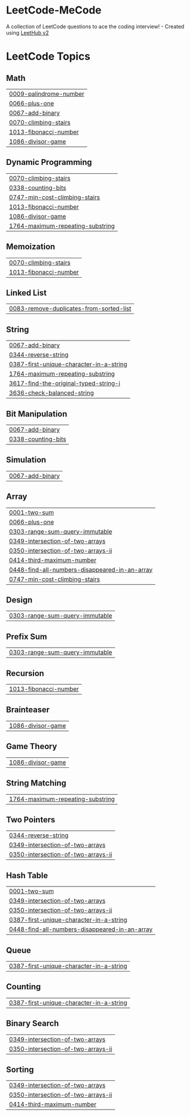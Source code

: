 # LeetCode-MeCode
A collection of LeetCode questions to ace the coding interview! - Created using [LeetHub v2](https://github.com/arunbhardwaj/LeetHub-2.0)

<!---LeetCode Topics Start-->
# LeetCode Topics
## Math
|  |
| ------- |
| [0009-palindrome-number](https://github.com/silla2807/LeetCode-MeCode/tree/master/0009-palindrome-number) |
| [0066-plus-one](https://github.com/silla2807/LeetCode-MeCode/tree/master/0066-plus-one) |
| [0067-add-binary](https://github.com/silla2807/LeetCode-MeCode/tree/master/0067-add-binary) |
| [0070-climbing-stairs](https://github.com/silla2807/LeetCode-MeCode/tree/master/0070-climbing-stairs) |
| [1013-fibonacci-number](https://github.com/silla2807/LeetCode-MeCode/tree/master/1013-fibonacci-number) |
| [1086-divisor-game](https://github.com/silla2807/LeetCode-MeCode/tree/master/1086-divisor-game) |
## Dynamic Programming
|  |
| ------- |
| [0070-climbing-stairs](https://github.com/silla2807/LeetCode-MeCode/tree/master/0070-climbing-stairs) |
| [0338-counting-bits](https://github.com/silla2807/LeetCode-MeCode/tree/master/0338-counting-bits) |
| [0747-min-cost-climbing-stairs](https://github.com/silla2807/LeetCode-MeCode/tree/master/0747-min-cost-climbing-stairs) |
| [1013-fibonacci-number](https://github.com/silla2807/LeetCode-MeCode/tree/master/1013-fibonacci-number) |
| [1086-divisor-game](https://github.com/silla2807/LeetCode-MeCode/tree/master/1086-divisor-game) |
| [1764-maximum-repeating-substring](https://github.com/silla2807/LeetCode-MeCode/tree/master/1764-maximum-repeating-substring) |
## Memoization
|  |
| ------- |
| [0070-climbing-stairs](https://github.com/silla2807/LeetCode-MeCode/tree/master/0070-climbing-stairs) |
| [1013-fibonacci-number](https://github.com/silla2807/LeetCode-MeCode/tree/master/1013-fibonacci-number) |
## Linked List
|  |
| ------- |
| [0083-remove-duplicates-from-sorted-list](https://github.com/silla2807/LeetCode-MeCode/tree/master/0083-remove-duplicates-from-sorted-list) |
## String
|  |
| ------- |
| [0067-add-binary](https://github.com/silla2807/LeetCode-MeCode/tree/master/0067-add-binary) |
| [0344-reverse-string](https://github.com/silla2807/LeetCode-MeCode/tree/master/0344-reverse-string) |
| [0387-first-unique-character-in-a-string](https://github.com/silla2807/LeetCode-MeCode/tree/master/0387-first-unique-character-in-a-string) |
| [1764-maximum-repeating-substring](https://github.com/silla2807/LeetCode-MeCode/tree/master/1764-maximum-repeating-substring) |
| [3617-find-the-original-typed-string-i](https://github.com/silla2807/LeetCode-MeCode/tree/master/3617-find-the-original-typed-string-i) |
| [3636-check-balanced-string](https://github.com/silla2807/LeetCode-MeCode/tree/master/3636-check-balanced-string) |
## Bit Manipulation
|  |
| ------- |
| [0067-add-binary](https://github.com/silla2807/LeetCode-MeCode/tree/master/0067-add-binary) |
| [0338-counting-bits](https://github.com/silla2807/LeetCode-MeCode/tree/master/0338-counting-bits) |
## Simulation
|  |
| ------- |
| [0067-add-binary](https://github.com/silla2807/LeetCode-MeCode/tree/master/0067-add-binary) |
## Array
|  |
| ------- |
| [0001-two-sum](https://github.com/silla2807/LeetCode-MeCode/tree/master/0001-two-sum) |
| [0066-plus-one](https://github.com/silla2807/LeetCode-MeCode/tree/master/0066-plus-one) |
| [0303-range-sum-query-immutable](https://github.com/silla2807/LeetCode-MeCode/tree/master/0303-range-sum-query-immutable) |
| [0349-intersection-of-two-arrays](https://github.com/silla2807/LeetCode-MeCode/tree/master/0349-intersection-of-two-arrays) |
| [0350-intersection-of-two-arrays-ii](https://github.com/silla2807/LeetCode-MeCode/tree/master/0350-intersection-of-two-arrays-ii) |
| [0414-third-maximum-number](https://github.com/silla2807/LeetCode-MeCode/tree/master/0414-third-maximum-number) |
| [0448-find-all-numbers-disappeared-in-an-array](https://github.com/silla2807/LeetCode-MeCode/tree/master/0448-find-all-numbers-disappeared-in-an-array) |
| [0747-min-cost-climbing-stairs](https://github.com/silla2807/LeetCode-MeCode/tree/master/0747-min-cost-climbing-stairs) |
## Design
|  |
| ------- |
| [0303-range-sum-query-immutable](https://github.com/silla2807/LeetCode-MeCode/tree/master/0303-range-sum-query-immutable) |
## Prefix Sum
|  |
| ------- |
| [0303-range-sum-query-immutable](https://github.com/silla2807/LeetCode-MeCode/tree/master/0303-range-sum-query-immutable) |
## Recursion
|  |
| ------- |
| [1013-fibonacci-number](https://github.com/silla2807/LeetCode-MeCode/tree/master/1013-fibonacci-number) |
## Brainteaser
|  |
| ------- |
| [1086-divisor-game](https://github.com/silla2807/LeetCode-MeCode/tree/master/1086-divisor-game) |
## Game Theory
|  |
| ------- |
| [1086-divisor-game](https://github.com/silla2807/LeetCode-MeCode/tree/master/1086-divisor-game) |
## String Matching
|  |
| ------- |
| [1764-maximum-repeating-substring](https://github.com/silla2807/LeetCode-MeCode/tree/master/1764-maximum-repeating-substring) |
## Two Pointers
|  |
| ------- |
| [0344-reverse-string](https://github.com/silla2807/LeetCode-MeCode/tree/master/0344-reverse-string) |
| [0349-intersection-of-two-arrays](https://github.com/silla2807/LeetCode-MeCode/tree/master/0349-intersection-of-two-arrays) |
| [0350-intersection-of-two-arrays-ii](https://github.com/silla2807/LeetCode-MeCode/tree/master/0350-intersection-of-two-arrays-ii) |
## Hash Table
|  |
| ------- |
| [0001-two-sum](https://github.com/silla2807/LeetCode-MeCode/tree/master/0001-two-sum) |
| [0349-intersection-of-two-arrays](https://github.com/silla2807/LeetCode-MeCode/tree/master/0349-intersection-of-two-arrays) |
| [0350-intersection-of-two-arrays-ii](https://github.com/silla2807/LeetCode-MeCode/tree/master/0350-intersection-of-two-arrays-ii) |
| [0387-first-unique-character-in-a-string](https://github.com/silla2807/LeetCode-MeCode/tree/master/0387-first-unique-character-in-a-string) |
| [0448-find-all-numbers-disappeared-in-an-array](https://github.com/silla2807/LeetCode-MeCode/tree/master/0448-find-all-numbers-disappeared-in-an-array) |
## Queue
|  |
| ------- |
| [0387-first-unique-character-in-a-string](https://github.com/silla2807/LeetCode-MeCode/tree/master/0387-first-unique-character-in-a-string) |
## Counting
|  |
| ------- |
| [0387-first-unique-character-in-a-string](https://github.com/silla2807/LeetCode-MeCode/tree/master/0387-first-unique-character-in-a-string) |
## Binary Search
|  |
| ------- |
| [0349-intersection-of-two-arrays](https://github.com/silla2807/LeetCode-MeCode/tree/master/0349-intersection-of-two-arrays) |
| [0350-intersection-of-two-arrays-ii](https://github.com/silla2807/LeetCode-MeCode/tree/master/0350-intersection-of-two-arrays-ii) |
## Sorting
|  |
| ------- |
| [0349-intersection-of-two-arrays](https://github.com/silla2807/LeetCode-MeCode/tree/master/0349-intersection-of-two-arrays) |
| [0350-intersection-of-two-arrays-ii](https://github.com/silla2807/LeetCode-MeCode/tree/master/0350-intersection-of-two-arrays-ii) |
| [0414-third-maximum-number](https://github.com/silla2807/LeetCode-MeCode/tree/master/0414-third-maximum-number) |
<!---LeetCode Topics End-->